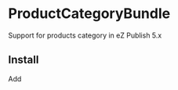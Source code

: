 ProductCategoryBundle
=====================

Support for products category in eZ Publish 5.x

Install
-------

Add